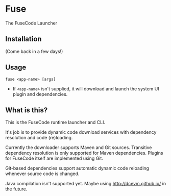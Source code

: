 # Fuse

The FuseCode Launcher

## Installation

(Come back in a few days!)

## Usage

`fuse <app-name> [args]`

* If `<app-name>` isn't supplied, it will download and launch the system UI plugin and dependencies.

## What is this?

This is the FuseCode runtime launcher and CLI.

It's job is to provide dynamic code download services with dependency resolution and code (re)loading.

Currently the downloader supports Maven and Git sources.  Transitive dependency resolution is only supported for Maven dependencies.  Plugins for FuseCode itself are implemented using Git.

Git-based dependencies support automatic dynamic code reloading whenever source code is changed.

Java compilation isn't supported yet.  Maybe using http://dcevm.github.io/ in the future.
